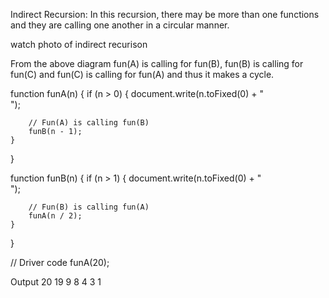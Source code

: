 Indirect Recursion: In this recursion, there may be more than one functions and they are calling one another in a circular manner.

watch photo of indirect recurison

From the above diagram fun(A) is calling for fun(B), fun(B) is calling for fun(C) and fun(C) is calling for fun(A) and thus it makes a cycle.


function funA(n) 
{ 
    if (n > 0) { 
        document.write(n.toFixed(0) + "</br>"); 
  
        // Fun(A) is calling fun(B) 
        funB(n - 1); 
    } 
} 
  
function funB(n) 
{ 
    if (n > 1) { 
        document.write(n.toFixed(0) + "</br>"); 
  
        // Fun(B) is calling fun(A) 
        funA(n / 2); 
    } 
} 
  
// Driver code 
funA(20); 

Output
 20 19 9 8 4 3 1



